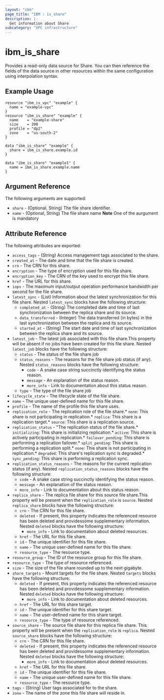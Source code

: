 ```yaml
---
layout: "ibm"
page_title: "IBM : is_share"
description: |-
  Get information about Share
subcategory: "VPC infrastructure"
---
```


# ibm\_is_share

Provides a read-only data source for Share. You can then reference the fields of the data source in other resources within the same configuration using interpolation syntax.

## Example Usage

```hcl
resource "ibm_is_vpc" "example" {
  name = "example-vpc"
}
resource "ibm_is_share" "example" {
  name    = "example-share"
  size    = 200
  profile = "dp2"
  zone    = "us-south-2"
}

data "ibm_is_share" "example" {
  share = ibm_is_share.example.id
}

data "ibm_is_share" "example1" {
  name = ibm_is_share.example.name
}
```

## Argument Reference

The following arguments are supported:

- `share` - (Optional, String) The file share identifier.
- `name` - (Optional, String) The file share name
**Note** One of the aurgument is mandatory

## Attribute Reference

The following attributes are exported:

- `access_tags`  - (String) Access management tags associated to the share.
- `created_at` - The date and time that the file share is created.
- `crn` - The CRN for this share.
- `encryption` - The type of encryption used for this file share.
- `encryption_key` - The CRN of the key used to encrypt this file share.
- `href` - The URL for this share.
- `iops` - The maximum input/output operation performance bandwidth per second for the file share.
- `latest_sync` - (List) Information about the latest synchronization for this file share.
Nested `latest_sync` blocks have the following structure:
  - `completed_at` - (String) The completed date and time of last synchronization between the replica share and its source.
  - `data_transferred` - (Integer) The data transferred (in bytes) in the last synchronization between the replica and its source.
  - `started_at` - (String) The start date and time of last synchronization between the replica share and its source.
- `latest_job` - The latest job associated with this file share.This property will be absent if no jobs have been created for this file share. Nested `latest_job` blocks have the following structure:
  - `status` - The status of the file share job
  - `status_reasons` - The reasons for the file share job status (if any). Nested `status_reasons` blocks have the following structure:
    - `code` - A snake case string succinctly identifying the status reason.
    - `message` - An explanation of the status reason.
    - `more_info` - Link to documentation about this status reason.
  - `type` - The type of the file share job
- `lifecycle_state` - The lifecycle state of the file share.
- `name` - The unique user-defined name for this file share.
- `profile` - The name of the profile this file share uses.
- `replication_role`  - The replication role of the file share.* `none`: This share is not participating in replication.* `replica`: This share is a replication target.* `source`: This share is a replication source.
- `replication_status` - "The replication status of the file share.* `initializing`: This share is initializing replication.* `active`: This share is actively participating in replication.* `failover_pending`: This share is performing a replication failover.* `split_pending`: This share is performing a replication split.* `none`: This share is not participating in replication.* `degraded`: This share's replication sync is degraded.* `sync_pending`: This share is performing a replication sync.
- `replication_status_reasons` - The reasons for the current replication status (if any). Nested `replication_status_reasons` blocks have the following structure:
  - `code` - A snake case string succinctly identifying the status reason.
  - `message` - An explanation of the status reason.
  - `more_info` - Link to documentation about this status reason. 
- `replica_share` - The replica file share for this source file share.This property will be present when the `replication_role` is `source`. Nested `replica_share` blocks have the following structure:
  - `crn` - The CRN for this file share.
  - `deleted` - If present, this property indicates the referenced resource has been deleted and providessome supplementary information. Nested `deleted` blocks have the following structure:
    - `more_info` - Link to documentation about deleted resources.
  - `href` - The URL for this file share.
  - `id` - The unique identifier for this file share.
  - `name` - The unique user-defined name for this file share.
  - `resource_type` - The resource type.
- `resource_group` - The ID of the resource group for this file share.
- `resource_type` - The type of resource referenced.
- `size` - The size of the file share rounded up to the next gigabyte.
- `share_targets` - Mount targets for the file share. Nested `targets` blocks have the following structure:
	- `deleted` - If present, this property indicates the referenced resource has been deleted and providessome supplementary information. Nested `deleted` blocks have the following structure:
		- `more_info` - Link to documentation about deleted resources.
	- `href` - The URL for this share target.
	- `id` - The unique identifier for this share target.
	- `name` - The user-defined name for this share target.
	- `resource_type` - The type of resource referenced.
- `source_share` - The source file share for this replica file share. This property will be present when the `replication_role` is `replica`. Nested `source_share` blocks have the following structure:
  - `crn` - The CRN for this file share.
  - `deleted` - If present, this property indicates the referenced resource has been deleted and providessome supplementary information. Nested `deleted` blocks have the following structure:
    - `more_info` - Link to documentation about deleted resources.
  - `href` - The URL for this file share.
  - `id` - The unique identifier for this file share.
  - `name` - The unique user-defined name for this file share.
  - `resource_type` - The resource type.
- `tags`  - (String) User tags associated for to the share.
- `zone` - The name of the zone this file share will reside in.

